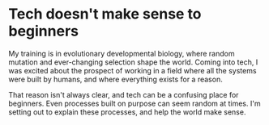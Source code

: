 # Tech doesn't make sense to beginners

My training is in evolutionary developmental biology, where random mutation and ever-changing selection shape the world. Coming into tech, I was excited about the prospect of working in a field where all the systems were built by humans, and where everything exists for a reason.

That reason isn't always clear, and tech can be a confusing place for beginners. Even processes built on purpose can seem random at times. I'm setting out to explain these processes, and help the world make sense.
